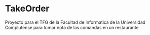 # TakeOrder
Proyecto para el TFG de la Facultad de Informatica de la Universidad Complutense para tomar nota de las comandas en un restaurante
